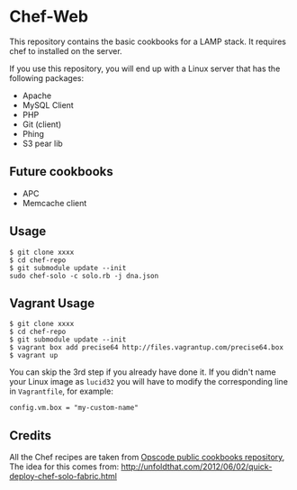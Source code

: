Chef-Web
============
This repository contains the basic cookbooks for a LAMP stack. It requires chef to installed on the server.

If you use this repository, you will end up with a Linux server that has the
following packages:

* Apache
* MySQL Client
* PHP
* Git (client)
* Phing
* S3 pear lib


Future cookbooks
-----
* APC
* Memcache client


Usage
-----

```
$ git clone xxxx
$ cd chef-repo
$ git submodule update --init
sudo chef-solo -c solo.rb -j dna.json

```

Vagrant Usage
-----

```
$ git clone xxxx
$ cd chef-repo
$ git submodule update --init
$ vagrant box add precise64 http://files.vagrantup.com/precise64.box
$ vagrant up
```

You can skip the 3rd step if you already have done it. If you didn't name your
Linux image as `lucid32` you will have to modify the corresponding line in
`Vagrantfile`, for example:

```
config.vm.box = "my-custom-name"
```



Credits
-------

All the Chef recipes are taken from [Opscode public cookbooks repository](http://github.com/opscode/cookbooks),
The idea for this comes from: http://unfoldthat.com/2012/06/02/quick-deploy-chef-solo-fabric.html